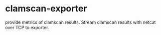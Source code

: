# clamscan-exporter
provide metrics of clamscan results. Stream clamscan results with netcat over TCP to exporter. 
